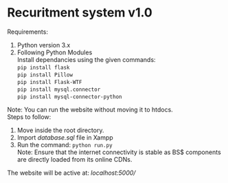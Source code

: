 # Recuritment system v1.0

Requirements: 
1) Python version 3.x
2) Following Python Modules   
	Install dependancies using the given commands:  
```pip install flask```  
```pip install Pillow```     
```pip install Flask-WTF```    
```pip install mysql.connector```    
```pip install mysql-connector-python```      

Note: You can run the website without moving it to htdocs.  
Steps to follow: 
1) Move inside the root directory.    
2) Import *database.sql* file in Xampp  
3) Run the command: 
  ```python run.py```  
  Note: Ensure that the internet connectivity is stable as BS$ components are directly loaded from its online CDNs.  

The website will be active at: *localhost:5000/*  

